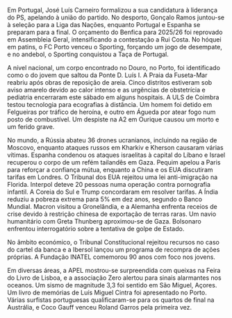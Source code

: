 Em Portugal, José Luís Carneiro formalizou a sua candidatura à liderança do PS, apelando à união do partido. No desporto, Gonçalo Ramos juntou-se à seleção para a Liga das Nações, enquanto Portugal e Espanha se preparam para a final. O orçamento do Benfica para 2025/26 foi reprovado em Assembleia Geral, intensificando a contestação a Rui Costa. No hóquei em patins, o FC Porto venceu o Sporting, forçando um jogo de desempate, e no andebol, o Sporting conquistou a Taça de Portugal.

A nível nacional, um corpo encontrado no Douro, no Porto, foi identificado como o do jovem que saltou da Ponte D. Luís I. A Praia da Fuseta-Mar reabriu após obras de reposição de areia. Cinco distritos estiveram sob aviso amarelo devido ao calor intenso e as urgências de obstetrícia e pediatria encerraram este sábado em alguns hospitais. A ULS de Coimbra testou tecnologia para ecografias à distância. Um homem foi detido em Felgueiras por tráfico de heroína, e outro em Águeda por atear fogo num posto de combustível. Um despiste na A2 em Ourique causou um morto e um ferido grave.

No mundo, a Rússia abateu 36 drones ucranianos, incluindo na região de Moscovo, enquanto ataques russos em Kharkiv e Kherson causaram várias vítimas. Espanha condenou os ataques israelitas à capital do Líbano e Israel recuperou o corpo de um refém tailandês em Gaza. Pequim apelou a Paris para reforçar a confiança mútua, enquanto a China e os EUA discutiram tarifas em Londres. O Tribunal dos EUA rejeitou uma lei anti-imigração na Florida. Interpol deteve 20 pessoas numa operação contra pornografia infantil. A Coreia do Sul e Trump concordaram em resolver tarifas. A Índia reduziu a pobreza extrema para 5% em dez anos, segundo o Banco Mundial. Macron visitou a Gronelândia, e a Alemanha enfrenta receios de crise devido à restrição chinesa de exportação de terras raras. Um navio humanitário com Greta Thunberg aproximou-se de Gaza. Bolsonaro enfrentou interrogatório sobre a tentativa de golpe de Estado.

No âmbito económico, o Tribunal Constitucional rejeitou recursos no caso do cartel da banca e a Ibersol lançou um programa de recompra de ações próprias. A Fundação INATEL comemorou 90 anos com foco nos jovens.

Em diversas áreas, a APEL mostrou-se surpreendida com queixas na Feira do Livro de Lisboa, e a associação Zero alertou para sinais alarmantes nos oceanos. Um sismo de magnitude 3,3 foi sentido em São Miguel, Açores. Um livro de memórias de Luís Miguel Cintra foi apresentado no Porto. Várias surfistas portuguesas qualificaram-se para os quartos de final na Austrália, e Coco Gauff venceu Roland Garros pela primeira vez.